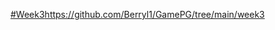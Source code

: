 [#Week3](https://github.com/Berryl1/GamePG/tree/main/week3)https://github.com/Berryl1/GamePG/tree/main/week3
